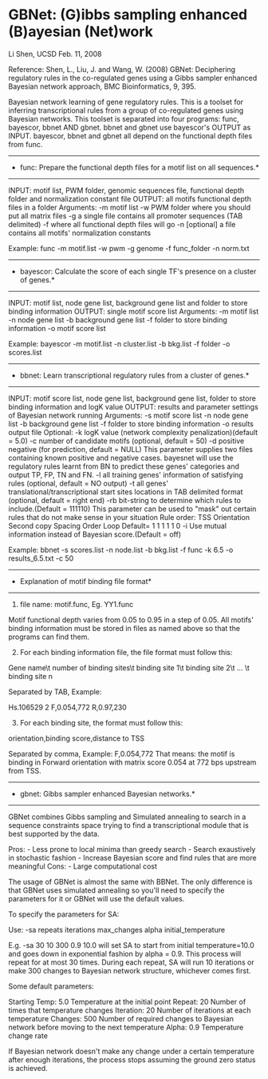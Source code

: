 GBNet: (G)ibbs sampling enhanced (B)ayesian (Net)work
=====
Li Shen, UCSD
Feb. 11, 2008

Reference:
Shen, L., Liu, J. and Wang, W. (2008) GBNet: Deciphering regulatory rules in the co-regulated genes using a Gibbs sampler enhanced Bayesian network approach, BMC Bioinformatics, 9, 395.


Bayesian network learning of gene regulatory rules. This is a toolset for inferring transcriptional rules from a group of co-regulated genes using Bayesian networks. This toolset is separated into four programs: func, bayescor, bbnet AND gbnet. bbnet and gbnet use bayescor's OUTPUT as INPUT. bayescor, bbnet and gbnet all depend on the functional depth files from func.


******************************************************************************
* func: Prepare the functional depth files for a motif list on all sequences.*
******************************************************************************

INPUT: motif list, PWM folder, genomic sequences file, functional depth folder 
and normalization constant file
OUTPUT: all motifs functional depth files in a folder
Arguments:
-m  motif list
-w  PWM folder where you should put all matrix files
-g  a single file contains all promoter sequences (TAB delimited)
-f  where all functional depth files will go
-n  [optional] a file contains all motifs' normalization constants

Example: func -m motif.list -w pwm -g genome -f func_folder -n norm.txt

************************************************************************************
* bayescor: Calculate the score of each single TF's presence on a cluster of genes.*
************************************************************************************

INPUT: motif list, node gene list, background gene list and folder to store binding information
OUTPUT: single motif score list
Arguments:
-m  motif list
-n  node gene list
-b  background gene list
-f  folder to store binding information
-o  motif score list

Example: bayescor -m motif.list -n cluster.list -b bkg.list -f folder -o scores.list


*************************************************************************
* bbnet: Learn transcriptional regulatory rules from a cluster of genes.*
*************************************************************************

INPUT: motif score list, node gene list, background gene list, folder to store binding information and logK value
OUTPUT: results and parameter settings of Bayesian network running
Arguments:
-s  motif score list
-n  node gene list
-b  background gene list
-f  folder to store binding information
-o  results output file
Optional:
-k  logK value (network complexity penalization)(default = 5.0)
-c  number of candidate motifs (optional, default = 50)
-d  positive negative (for prediction, default = NULL) 
This parameter supplies two files containing known positive and negative cases. bayesnet will
use the regulatory rules learnt from BN to predict these genes' categories and output TP, FP, TN and FN.
-l  all training genes' information of satisfying rules (optional, default = NO output)
-t  all genes' translational/transcriptional start sites locations in TAB delimited format (optional, default = right end)
-rb     bit-string to determine which rules to include.(Default = 111110)
This parameter can be used to "mask" out certain rules that do not make sense in your situation
Rule order: TSS Orientation Second copy Spacing Order   Loop
Default=     1      1            1         1      1  0
-i      Use mutual information instead of Bayesian score.(Default = off)

Example: bbnet -s scores.list -n node.list -b bkg.list -f func -k 6.5 -o results_6.5.txt -c 50


*******************************************
* Explanation of motif binding file format*
*******************************************

1. file name: motif.func, Eg. YY1.func

Motif functional depth varies from 0.05 to 0.95 in a step of 0.05. All motifs' binding 
information must be stored in files as named above so that the programs can find them.

2. For each binding information file, the file format must follow this: 

Gene name\t number of binding sites\t binding site 1\t binding site 2\t ... \t binding site n

Separated by TAB, Example:

Hs.106529   2   F,0.054,772 R,0.97,230

3. For each binding site, the format must follow this:

orientation,binding score,distance to TSS

Separated by comma, Example:
F,0.054,772
That means: the motif is binding in Forward orientation with matrix score 0.054 at 772 bps upstream from TSS.


***************************************************
* gbnet: Gibbs sampler enhanced Bayesian networks.*
***************************************************

GBNet combines Gibbs sampling and Simulated annealing to search in a sequence constraints space 
trying to find a transcriptional module that is best supported by the data.

Pros:
    - Less prone to local minima than greedy search
    - Search exaustively in stochastic fashion
    - Increase Bayesian score and find rules that are more meaningful
Cons:
    - Large computational cost

The usage of GBNet is almost the same with BBNet. The only difference is that
GBNet uses simulated annealing so you'll need to specify the parameters for it
or GBNet will use the default values.

To specify the parameters for SA:

Use: -sa repeats iterations max_changes alpha initial_temperature

E.g. -sa 30 10 300 0.9 10.0 will set SA to start from initial temperature=10.0 
and goes down in exponential fashion by alpha = 0.9. This process will repeat
for at most 30 times. During each repeat, SA will run 10 iterations or make
300 changes to Bayesian network structure, whichever comes first.

Some default parameters:

Starting Temp:  5.0 Temperature at the initial point
Repeat:     20  Number of times that temperature changes
Iteration:  20  Number of iterations at each temperature
Changes:    500 Number of required changes to Bayesian network before
            moving to the next temperature
Alpha:      0.9 Temperature change rate

If Bayesian network doesn't make any change under a certain temperature after enough iterations, 
the process stops assuming the ground zero status is achieved.












